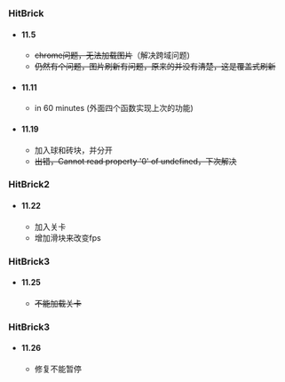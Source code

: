 ### HitBrick
* #### 11.5
    * ~~chrome问题，无法加载图片~~（解决跨域问题)<br>
    * ~~仍然有个问题，图片刷新有问题，原来的并没有清楚，这是覆盖式刷新~~<br>
* #### 11.11
    * in 60 minutes (外面四个函数实现上次的功能)
* #### 11.19
    * 加入球和砖块，并分开
    * ~~出错，Cannot read property '0' of undefined，下次解决~~
### HitBrick2
* #### 11.22
    * 加入关卡
    * 增加滑块来改变fps
### HitBrick3
* #### 11.25
    * ~~不能加载关卡~~
### HitBrick3
* #### 11.26
    * 修复不能暂停